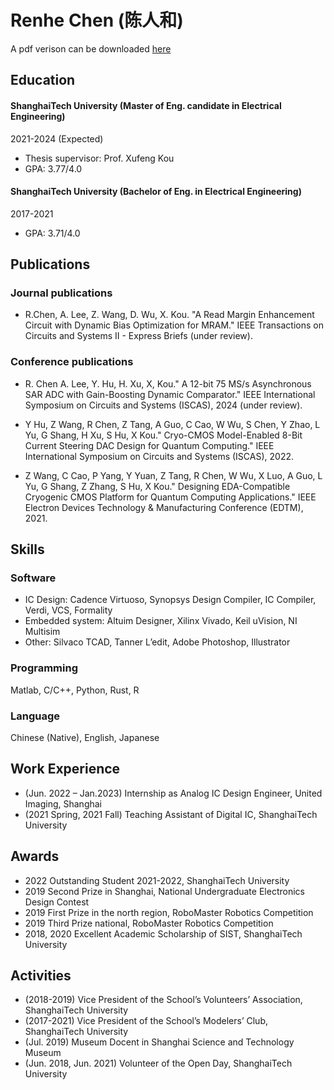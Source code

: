 # Renhe Chen (陈人和)

A pdf verison can be downloaded [here](./cv_Renhe.pdf)

## Education
#### ShanghaiTech University (Master of Eng. candidate in Electrical Engineering) 
2021-2024 (Expected) 

* Thesis supervisor: Prof. Xufeng Kou
* GPA: 3.77/4.0
#### ShanghaiTech University (Bachelor of Eng. in Electrical Engineering)
2017-2021

* GPA: 3.71/4.0

## Publications
### Journal publications
* R.Chen, A. Lee, Z. Wang, D. Wu, X. Kou. "A Read Margin Enhancement Circuit with Dynamic Bias Optimization for MRAM." IEEE Transactions on Circuits and Systems II - Express Briefs (under review).

### Conference publications

*  R. Chen A. Lee, Y. Hu, H. Xu,  X, Kou." A 12-bit 75 MS/s Asynchronous SAR ADC with Gain-Boosting Dynamic Comparator." IEEE International Symposium on Circuits and Systems (ISCAS), 2024 (under review).

* Y Hu, Z Wang, R Chen, Z Tang, A Guo, C Cao, W Wu, S Chen, Y Zhao, L Yu, G Shang, H Xu, S Hu, X Kou." Cryo-CMOS Model-Enabled 8-Bit Current Steering DAC Design for Quantum Computing." IEEE International Symposium on Circuits and Systems (ISCAS), 2022.

* Z Wang, C Cao, P Yang, Y Yuan, Z Tang, R Chen, W Wu, X Luo, A Guo, L Yu, G Shang, Z Zhang, S Hu, X Kou." Designing EDA-Compatible Cryogenic CMOS Platform for Quantum Computing Applications." IEEE Electron Devices Technology & Manufacturing Conference (EDTM), 2021.


## Skills

### Software

* IC Design: Cadence Virtuoso, Synopsys Design Compiler, IC Compiler, Verdi, VCS, Formality
* Embedded system: Altuim Designer, Xilinx Vivado, Keil uVision, NI Multisim
* Other: Silvaco TCAD, Tanner L’edit, Adobe Photoshop, Illustrator

### Programming
Matlab, C/C++, Python, Rust, R

### Language
Chinese (Native), English, Japanese

## Work Experience
* (Jun. 2022 – Jan.2023) Internship as Analog IC Design Engineer, United Imaging, Shanghai 
* (2021 Spring, 2021 Fall) Teaching Assistant of Digital IC, ShanghaiTech University

## Awards
* 2022 Outstanding Student 2021-2022, ShanghaiTech University
* 2019 Second Prize in Shanghai, National Undergraduate Electronics Design Contest
* 2019 First Prize in the north region, RoboMaster Robotics Competition
* 2019 Third Prize national, RoboMaster Robotics Competition
* 2018, 2020 Excellent Academic Scholarship of SIST, ShanghaiTech University

## Activities
* (2018-2019) Vice President of the School’s Volunteers’ Association, ShanghaiTech University
* (2017-2021) Vice President of the School’s Modelers’ Club, ShanghaiTech University
* (Jul. 2019) Museum Docent in Shanghai Science and Technology Museum
* (Jun. 2018, Jun. 2021) Volunteer of the Open Day, ShanghaiTech University
